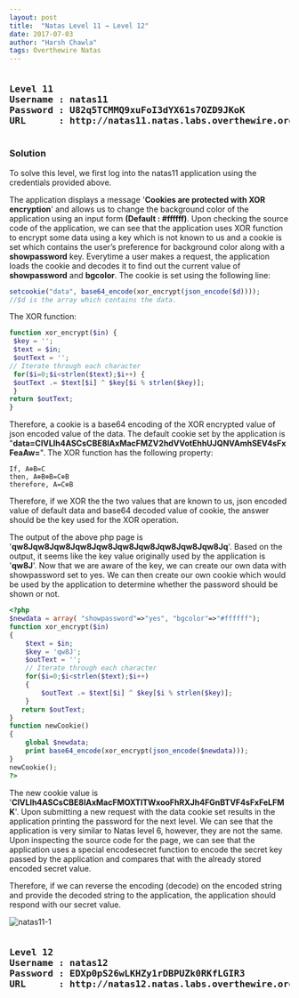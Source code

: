 ```yaml
---
layout: post
title:  "Natas Level 11 → Level 12"
date: 2017-07-03
author: "Harsh Chawla"
tags: Overthewire Natas
---
```

<pre><h3><b>Level 11
Username : natas11
Password : U82q5TCMMQ9xuFoI3dYX61s7OZD9JKoK
URL      : http://natas11.natas.labs.overthewire.org</b></h3></pre>
### Solution

To solve this level, we first log into the natas11 application using the credentials provided above.

The application displays a message '**Cookies are protected with XOR encryption**' and allows us to change the background color of the application using an input form **(Default : #ffffff)**.
Upon checking the source code of the application, we can see that the application uses XOR function to encrypt some data using a key which is not known to us and a cookie is set which contains the user’s preference for background color along with a **showpassword** key.
Everytime a user makes a request, the application loads the cookie and decodes it to find out the current value of **showpassword**  and **bgcolor**.
The cookie is set using the following line:

```php
setcookie("data", base64_encode(xor_encrypt(json_encode($d))));
//$d is the array which contains the data.
```  

The XOR function:

```php
function xor_encrypt($in) {
 $key = '';
 $text = $in;
 $outText = '';
// Iterate through each character
 for($i=0;$i<strlen($text);$i++) {
 $outText .= $text[$i] ^ $key[$i % strlen($key)];
 }
return $outText;
}
```

Therefore, a cookie is a base64 encoding of the XOR encrypted value of json encoded value of the data. The default cookie set by the application is "**data=ClVLIh4ASCsCBE8lAxMacFMZV2hdVVotEhhUJQNVAmhSEV4sFxFeaAw=**".
The XOR function has the following property:

```
If, A⊕B=C
then, A⊕B⊕B=C⊕B
therefore, A=C⊕B
```
  
Therefore, if we XOR the the two values that are known to us, json encoded value of default data and base64 decoded value of cookie, the answer should be the key used for the XOR operation.

The output of the above php page is '**qw8Jqw8Jqw8Jqw8Jqw8Jqw8Jqw8Jqw8Jqw8Jqw8Jq**'. Based on the output, it seems like the key value originally used by the application is '**qw8J**'.
Now that we are aware of the key, we can create our own data with showpassword  set to yes. We can then create our own cookie which would be used by the application to determine whether the password should be shown or not.

```php
<?php
$newdata = array( "showpassword"=>"yes", "bgcolor"=>"#ffffff");
function xor_encrypt($in) 
{
    $text = $in;
    $key = 'qw8J';
    $outText = '';
    // Iterate through each character
    for($i=0;$i<strlen($text);$i++)
    {
        $outText .= $text[$i] ^ $key[$i % strlen($key)];
    }
   return $outText;
}
function newCookie()
{
    global $newdata;
    print base64_encode(xor_encrypt(json_encode($newdata)));
}
newCookie();
?>
```

The new cookie value is '**ClVLIh4ASCsCBE8lAxMacFMOXTlTWxooFhRXJh4FGnBTVF4sFxFeLFMK**'. Upon submitting a new request with the data cookie set results in the application printing the password for the next level.
We can see that the application is very similar to Natas level 6, however, they are not the same. Upon inspecting the source code for the page, we can see that the application uses a special encodesecret function to encode the secret key passed by the application and compares that with the already stored encoded secret value. 
  
Therefore, if we can reverse the encoding (decode) on the encoded string and provide the decoded string to the application, the application should respond with our secret value.

![natas11-1](https://securitytimes.files.wordpress.com/2017/06/6-26-2017-2-55-53-pm.png?w=663)
<pre><h3><b>Level 12
Username : natas12
Password : EDXp0pS26wLKHZy1rDBPUZk0RKfLGIR3
URL      : http://natas12.natas.labs.overthewire.org</b></h3></pre>
